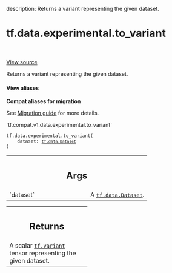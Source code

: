 description: Returns a variant representing the given dataset.

<div itemscope itemtype="http://developers.google.com/ReferenceObject">
<meta itemprop="name" content="tf.data.experimental.to_variant" />
<meta itemprop="path" content="Stable" />
</div>

# tf.data.experimental.to_variant

<!-- Insert buttons and diff -->

<table class="tfo-notebook-buttons tfo-api nocontent" align="left">

</table>

<a target="_blank" class="external" href="/code/stable/tensorflow/python/data/ops/dataset_ops.py">View source</a>



Returns a variant representing the given dataset.


<section class="expandable">
  <h4 class="showalways">View aliases</h4>
  <p>
<b>Compat aliases for migration</b>
<p>See
<a href="https://www.tensorflow.org/guide/migrate">Migration guide</a> for
more details.</p>
<p>`tf.compat.v1.data.experimental.to_variant`</p>
</p>
</section>

<pre class="devsite-click-to-copy prettyprint lang-py tfo-signature-link">
<code>tf.data.experimental.to_variant(
    dataset: <a href="../../../tf/data/Dataset.md"><code>tf.data.Dataset</code></a>
)
</code></pre>



<!-- Placeholder for "Used in" -->


<!-- Tabular view -->
 <table class="responsive fixed orange">
<colgroup><col width="214px"><col></colgroup>
<tr><th colspan="2"><h2 class="add-link">Args</h2></th></tr>

<tr>
<td>
`dataset`<a id="dataset"></a>
</td>
<td>
A <a href="../../../tf/data/Dataset.md"><code>tf.data.Dataset</code></a>.
</td>
</tr>
</table>



<!-- Tabular view -->
 <table class="responsive fixed orange">
<colgroup><col width="214px"><col></colgroup>
<tr><th colspan="2"><h2 class="add-link">Returns</h2></th></tr>
<tr class="alt">
<td colspan="2">
A scalar <a href="../../../tf.md#variant"><code>tf.variant</code></a> tensor representing the given dataset.
</td>
</tr>

</table>

